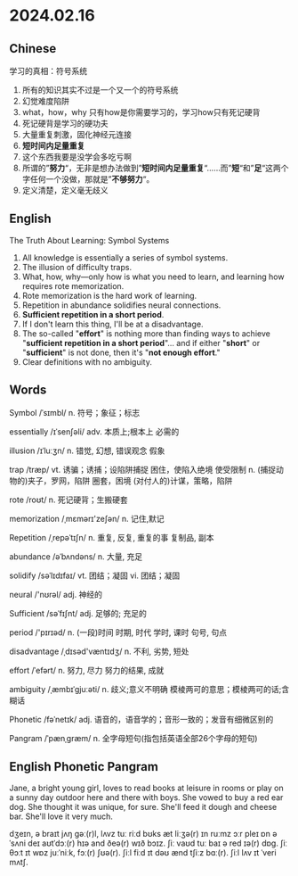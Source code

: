 # 2024.02.16
## Chinese
学习的真相：符号系统
1. 所有的知识其实不过是一个又一个的符号系统
2. 幻觉难度陷阱
3. what，how，why 只有how是你需要学习的，学习how只有死记硬背
4. 死记硬背是学习的硬功夫
5. 大量重复刺激，固化神经元连接
6. **短时间内足量重复**
7. 这个东西我要是没学会多吃亏啊
8. 所谓的”**努力**“，无非是想办法做到”**短时间内足量重复**“……而”**短**“和”**足**“这两个字任何一个没做，那就是”**不够努力**“。
9. 定义清楚，定义毫无歧义
## English
The Truth About Learning: Symbol Systems
1. All knowledge is essentially a series of symbol systems.
2. The illusion of difficulty traps.
3. What, how, why—only how is what you need to learn, and learning how requires rote memorization.
4. Rote memorization is the hard work of learning.
5. Repetition in abundance solidifies neural connections.
6. **Sufficient repetition in a short period**.
7. If I don't learn this thing, I'll be at a disadvantage.
8. The so-called "**effort**" is nothing more than finding ways to achieve "**sufficient repetition in a short period**"... and if either "**short**" or "**sufficient**" is not done, then it's "**not enough effort**."
9. Clear definitions with no ambiguity.
## Words
Symbol /ˈsɪmbl/
n. 符号；象征；标志

essentially  /ɪˈsenʃəli/
adv. 本质上;根本上
必需的

illusion  /ɪˈluːʒn/
n. 错觉, 幻想, 错误观念
假象

trap /træp/
vt. 诱骗；诱捕；设陷阱捕捉
困住，使陷入绝境
使受限制
n. (捕捉动物的)夹子，罗网，陷阱
圈套，困境
(对付人的)计谋，策略，陷阱

rote /roʊt/
n. 死记硬背；生搬硬套

memorization  /ˌmɛmərɪ'zeʃən/
n. 记住,默记

Repetition /ˌrepəˈtɪʃn/
n. 重复, 反复, 重复的事
复制品, 副本

abundance  /əˈbʌndəns/
n. 大量, 充足

solidify /səˈlɪdɪfaɪ/
vt. 团结；凝固
vi. 团结；凝固

neural /'nʊrəl/
adj. 神经的

Sufficient /səˈfɪʃnt/
adj. 足够的; 充足的

period /'pɪrɪəd/
n. (一段)时间
时期, 时代
学时, 课时
句号, 句点

disadvantage /ˌdɪsəd'væntɪdʒ/
n. 不利, 劣势, 短处

effort /ˈefərt/
n. 努力, 尽力
努力的结果, 成就

ambiguity /ˌæmbɪˈɡjuːəti/
n. 歧义;意义不明确
模棱两可的意思；模棱两可的话;含糊话

Phonetic /fəˈnetɪk/
adj. 语音的，语音学的；音形一致的；发音有细微区别的

Pangram /ˈpænˌɡræm/
n. 全字母短句(指包括英语全部26个字母的短句)

## English Phonetic Pangram
Jane, a bright young girl, loves to read books at leisure in rooms or play on a sunny day outdoor here and there with boys. She vowed to buy a red ear dog. She thought it was unique, for sure. She'll feed it dough and cheese bar. She'll love it very much.

dʒeɪn, ə braɪt jʌŋ gəː(r)l, lʌvz tuː riːd bʊks æt liːʒə(r) ɪn ruːmz ɔːr pleɪ ɒn ə ˈsʌni deɪ aʊtˈdɔː(r) hɪə and ðeə(r) wɪð bɔɪz. ʃiː vaʊd tuː baɪ ə red ɪə(r) dɒg. ʃiː θɔːt ɪt wɒz juːˈniːk, fɔː(r) ʃʊə(r). ʃiːl fiːd ɪt dəʊ ænd tʃiːz bɑː(r). ʃiːl lʌv ɪt ˈveri mʌtʃ.